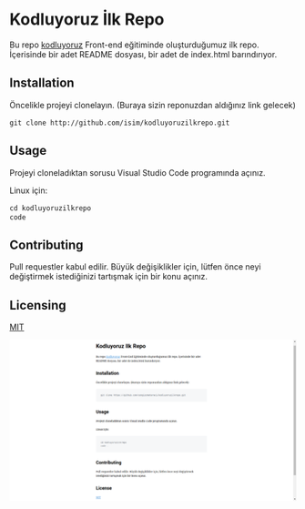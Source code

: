 # Kodluyoruz İlk Repo

Bu repo [kodluyoruz](kodluyoruz.org) Front-end eğitiminde oluşturduğumuz ilk repo. İçerisinde bir adet README dosyası, bir adet de index.html barındırıyor.

## Installation

Öncelikle projeyi clonelayın. (Buraya sizin reponuzdan aldığınız link gelecek)

```
git clone http://github.com/isim/kodluyoruzilkrepo.git
```

## Usage

Projeyi cloneladıktan sorusu Visual Studio Code programında açınız.

Linux için:
```
cd kodluyoruzilkrepo
code
```

## Contributing

Pull requestler kabul edilir. Büyük değişiklikler için, lütfen önce neyi değiştirmek istediğinizi tartışmak için bir konu açınız.

## Licensing

[MIT](http://google.com)

![Proje Resmi](https://raw.githubusercontent.com/Kodluyoruz/taskforce/main/git/odev1/figures/markdown.png)


